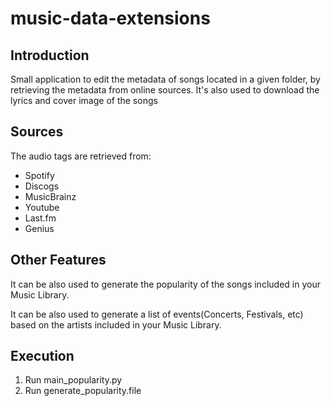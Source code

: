# music-data-extensions

## Introduction
Small application to edit the metadata of songs located in a given folder, by retrieving the metadata from online sources.
It's also used to download the lyrics and cover image of the songs


## Sources

The audio tags are retrieved from:

- Spotify
- Discogs
- MusicBrainz
- Youtube
- Last.fm
- Genius

## Other Features

It can be also used to generate the popularity of the songs included in your Music Library.

It can be also used to generate a list of events(Concerts, Festivals, etc) based on the artists included in your Music Library.


## Execution 

1. Run main_popularity.py
2. Run generate_popularity.file